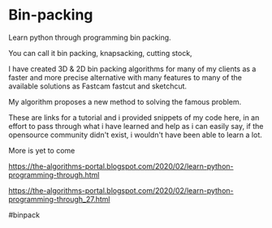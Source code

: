 # Bin-packing
Learn python through programming bin packing.



You can call it bin packing, knapsacking, cutting stock, 


I have created 3D & 2D bin packing algorithms for many of my clients as a faster and more precise alternative with many features to many of the available solutions as Fastcam fastcut and sketchcut.


My algorithm proposes a new method to solving the famous problem.


These are links for a tutorial and i provided snippets of my code here, in an effort to pass through what i have learned and help as i can easily say, if the opensource community didn't exist, i wouldn't have been able to learn a lot.

More is yet to come

https://the-algorithms-portal.blogspot.com/2020/02/learn-python-programming-through.html


https://the-algorithms-portal.blogspot.com/2020/02/learn-python-programming-through_27.html

#binpack

